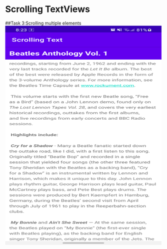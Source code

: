 Scrolling TextViews
=========================
##Task 3:Scrolling multiple elements
<img height="700" width="500" src="Screenshoots/task3.png">